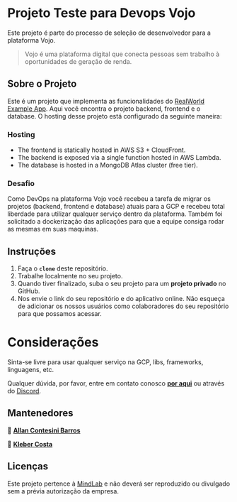 # Projeto Teste para Devops Vojo

Este projeto é parte do processo de seleção de desenvolvedor para a plataforma Vojo.

>Vojo é uma plataforma digital que conecta pessoas sem trabalho à oportunidades de geração de renda.

## **Sobre o Projeto**

Este é um projeto que implementa as funcionalidades do [RealWorld Example App](https://github.com/gothinkster/realworld). Aqui você encontra o projeto backend, frontend e o database. O hosting desse projeto está configurado da seguinte maneira:

### Hosting

- The frontend is statically hosted in AWS S3 + CloudFront.
- The backend is exposed via a single function hosted in AWS Lambda.
- The database is hosted in a MongoDB Atlas cluster (free tier).

### Desafio
Como DevOps na plataforma Vojo você recebeu a tarefa de migrar os projetos (backend, frontend e database) atuais para a GCP e recebeu total liberdade para utilizar qualquer serviço dentro da plataforma. Também foi solicitado a dockerização das aplicações para que a equipe consiga rodar as mesmas em suas maquinas.

## **Instruções**
1. Faça o **`clone`** deste repositório.
2. Trabalhe localmente no seu projeto.
3. Quando tiver finalizado, suba o seu projeto para um **projeto privado** no GitHub.
4. Nos envie o link do seu repositório e do aplicativo online. Não esqueça de adicionar os nossos usuários como colaboradores do seu repositório para que possamos acessar.

# Considerações
Sinta-se livre para usar qualquer serviço na GCP, libs, frameworks, linguagens, etc.

Qualquer dúvida, por favor, entre em contato conosco **[por aqui](mailto:devteam@vojo.com.br)** ou através do [Discord](https://discord.gg/YRhVDCxDj5).


## **Mantenedores**

👤 [**Allan Contesini Barros**](@contesini)

👤 [**Kleber Costa**](@kncosta)


## **Licenças**

Este projeto pertence à [MindLab](https://www.mindlab.com.br/) e não deverá ser reproduzido ou divulgado sem a prévia autorização da empresa.
